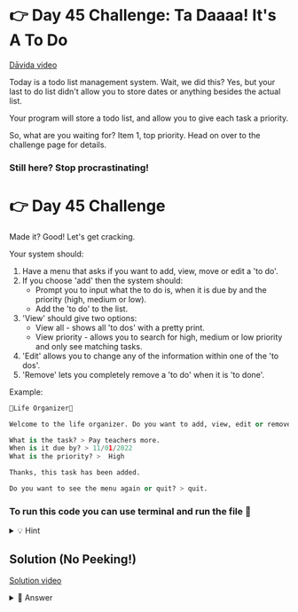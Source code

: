 # 👉 Day 45 Challenge: Ta Daaaa! It's A To Do

<a href="https://youtu.be/553lAJbfZMM?si=bPXvOiAivSyBXa8w" target="_blank">Dāvida video</a>


Today is a todo list management system. Wait, we did this? Yes, but your last to do list didn't allow you to store dates or anything besides the actual list.

Your program will store a todo list, and allow you to give each task a priority.

So, what are you waiting for? Item 1, top priority. Head on over to the challenge page for details.

### Still here? Stop procrastinating!

# 👉 Day 45 Challenge

Made it? Good! Let's get cracking.

Your system should:
1. Have a menu that asks if you want to add, view, move or edit a 'to do'.
2. If you choose 'add' then the system should:
    - Prompt you to input what the to do is, when it is due by and the priority (high, medium or low).
    - Add the 'to do' to the list.
3. 'View' should give two options:
    - View all - shows all 'to dos' with a pretty print.
    - View priority - allows you to search for high, medium or low priority and only see matching tasks.
4. 'Edit' allows you to change any of the information within one of the 'to dos'.
5. 'Remove' lets you completely remove a 'to do' when it is 'to done'.

Example:

```python
🌟Life Organizer🌟

Welcome to the life organizer. Do you want to add, view, edit or remove a to do? > Add

What is the task? > Pay teachers more.
When is it due by? > 11/01/2022
What is the priority? >  High

Thanks, this task has been added.

Do you want to see the menu again or quit? > quit.
```


### To run this code you can use terminal and run the file 👀


<details>
<summary>💡 Hint</summary>

- Use a separate subroutine for add, view, edit, and remove.
- Clear the console before viewing a new entry.
- Use a `while True` loop to call the subroutines and display the menu.

</details>


## Solution (No Peeking!)

<a href="https://youtu.be/y7Vhi19EBDc?si=PrOiY4lh-Ekihu63" target="_blank">Solution video</a>

<details>
<summary>👀 Answer</summary>

```python
import os
import time

todoList = []

def printAllList():
    if not todoList:
        print("Your to-do list is empty.")
    else:
        for index, item in enumerate(todoList):
            print(f"{index}: {item['item']} (Priority: {item['priority']})")

def printTodoListByPriority(priority):
    filtered_list = [item for item in todoList if item['priority'] == priority]
    if not filtered_list:
        print(f"No items with {priority} priority.")
    else:
        for index, item in enumerate(filtered_list):
            print(f"{index}: {item['item']}")

def addItemToList():
    print("Let's add a new item to your list!")
    priority = int(input("What is the priority of this task?\n1: High\n2: Medium\n3: Low\nEnter the number: "))
    item = input("What should I add to your to-do list? ")
    todoList.append({"priority": priority, "item": item})
    print(f"{item} added to your list.")

def updateItemInTodoList():
    printAllList()
    item_index = int(input("Which item would you like to update? "))
    if item_index < 0 or item_index >= len(todoList):
        print("Invalid item index.")
        return
    print(f"Editing item: {todoList[item_index]['item']} (Priority: {todoList[item_index]['priority']})")
    new_priority = int(input("What is the new priority?\n1: High\n2: Medium\n3: Low\nEnter the number: "))
    new_item = input("What should I update this to? ")
    todoList[item_index] = {"priority": new_priority, "item": new_item}
    print(f"Updated item: {new_item} (Priority: {new_priority})")

def removeItemFromTodoList():
    printAllList()
    item_index = int(input("Which item would you like to remove? "))
    if item_index < 0 or item_index >= len(todoList):
        print("Invalid item index.")
        return
    item = todoList.pop(item_index)
    print(f"Removed item: {item['item']} (Priority: {item['priority']})")

while True:
    print("\nTo-do list manager.📝")
    if not todoList:
        print("Your to-do list is empty.")
        addItemToList()
        time.sleep(1)
        os.system("clear")
        continue
    print("Menu:")
    print("1: Add a to-do")
    print("2: Remove a to-do")
    print("3: View to-do list")
    print("4: Edit a to-do")
    print("5: Erase the list")
    print("6: Exit")
    option = input("Select an option (1/2/3/4/5/6): ")
    
    if option == "1":
        addItemToList()
    elif option == "2":
        removeItemFromTodoList()
    elif option == "3":
        print("View by priority:")
        print("1: High")
        print("2: Medium")
        print("3: Low")
        print("4: All")
        view_option = input("Select an option (1/2/3/4): ")
        if view_option == "1" or view_option == "2" or view_option == "3":
            printTodoListByPriority(int(view_option))
        elif view_option == "4":
            printAllList()
        else:
            print("Invalid option.")
    elif option == "4":
        updateItemInTodoList()
    elif option == "5":
        confirm_erase = input("Are you sure you want to erase your list? (yes/no): ")
        if confirm_erase.lower() == "yes":
            todoList.clear()
            print("Your list has been erased.")
        else:
            print("Erase canceled.")
    elif option == "6":
        break
    else:
        print("Invalid option. Please choose a valid option (1/2/3/4/5/6).")

    time.sleep(1)
    os.system("clear")
```

</details>
